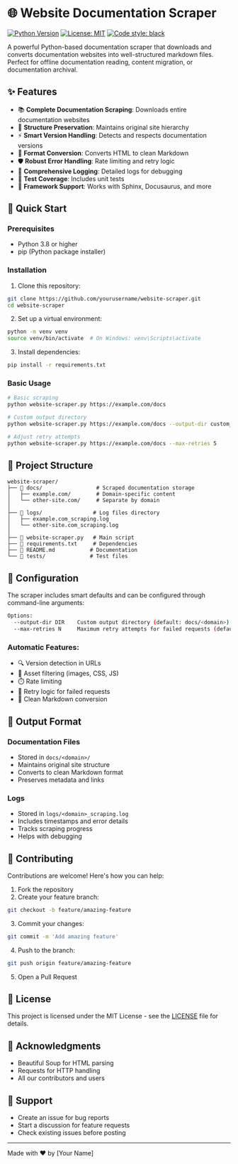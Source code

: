 # 🌐 Website Documentation Scraper

[![Python Version](https://img.shields.io/badge/python-3.8%2B-blue.svg)](https://www.python.org/downloads/)
[![License: MIT](https://img.shields.io/badge/License-MIT-yellow.svg)](https://opensource.org/licenses/MIT)
[![Code style: black](https://img.shields.io/badge/code%20style-black-000000.svg)](https://github.com/psf/black)

A powerful Python-based documentation scraper that downloads and converts documentation websites into well-structured markdown files. Perfect for offline documentation reading, content migration, or documentation archival.

## ✨ Features

- 📚 **Complete Documentation Scraping**: Downloads entire documentation websites
- 🌳 **Structure Preservation**: Maintains original site hierarchy
- ⚡ **Smart Version Handling**: Detects and respects documentation versions
- 🔄 **Format Conversion**: Converts HTML to clean Markdown
- 🛡️ **Robust Error Handling**: Rate limiting and retry logic
- 📝 **Comprehensive Logging**: Detailed logs for debugging
- 🧪 **Test Coverage**: Includes unit tests
- 🎯 **Framework Support**: Works with Sphinx, Docusaurus, and more

## 🚀 Quick Start

### Prerequisites

- Python 3.8 or higher
- pip (Python package installer)

### Installation

1. Clone this repository:
```bash
git clone https://github.com/yourusername/website-scraper.git
cd website-scraper
```

2. Set up a virtual environment:
```bash
python -m venv venv
source venv/bin/activate  # On Windows: venv\Scripts\activate
```

3. Install dependencies:
```bash
pip install -r requirements.txt
```

### Basic Usage

```bash
# Basic scraping
python website-scraper.py https://example.com/docs

# Custom output directory
python website-scraper.py https://example.com/docs --output-dir custom_docs

# Adjust retry attempts
python website-scraper.py https://example.com/docs --max-retries 5
```

## 📁 Project Structure

```
website-scraper/
├── 📂 docs/                 # Scraped documentation storage
│   ├── example.com/        # Domain-specific content
│   └── other-site.com/     # Separate by domain
│
├── 📂 logs/                # Log files directory
│   ├── example.com_scraping.log
│   └── other-site.com_scraping.log
│
├── 📄 website-scraper.py   # Main script
├── 📄 requirements.txt     # Dependencies
├── 📄 README.md           # Documentation
└── 📂 tests/              # Test files
```

## 🔧 Configuration

The scraper includes smart defaults and can be configured through command-line arguments:

```bash
Options:
  --output-dir DIR    Custom output directory (default: docs/<domain>)
  --max-retries N     Maximum retry attempts for failed requests (default: 3)
```

### Automatic Features:
- 🔍 Version detection in URLs
- 🚫 Asset filtering (images, CSS, JS)
- ⏱️ Rate limiting
- 🔄 Retry logic for failed requests
- 🧹 Clean Markdown conversion

## 📝 Output Format

### Documentation Files
- Stored in `docs/<domain>/`
- Maintains original site structure
- Converts to clean Markdown format
- Preserves metadata and links

### Logs
- Stored in `logs/<domain>_scraping.log`
- Includes timestamps and error details
- Tracks scraping progress
- Helps with debugging

## 🤝 Contributing

Contributions are welcome! Here's how you can help:

1. Fork the repository
2. Create your feature branch:
```bash
git checkout -b feature/amazing-feature
```
3. Commit your changes:
```bash
git commit -m 'Add amazing feature'
```
4. Push to the branch:
```bash
git push origin feature/amazing-feature
```
5. Open a Pull Request

## 📜 License

This project is licensed under the MIT License - see the [LICENSE](LICENSE) file for details.

## 🙏 Acknowledgments

- Beautiful Soup for HTML parsing
- Requests for HTTP handling
- All our contributors and users

## 📧 Support

- Create an issue for bug reports
- Start a discussion for feature requests
- Check existing issues before posting

---
Made with ❤️ by [Your Name] 